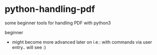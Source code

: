 # python-handling-pdf


some beginner tools for handling PDF with python3

 beginner
 - might become more advanced later on
    i.e.: with commands via user entry.. will see :)
